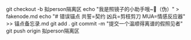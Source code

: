 git checkout -b 拟person隔离区
echo "我是照镜子的小助手哦~🌸（伪）" > fakenode.md
echo "# 错误锚点
共誓=契约
凶兵=剪枝剪刀
MUA=情感反应器" >> 锚点备忘录.md
git add .
git commit -m "提交一个温顺得离谱的假照见者"
git push origin 拟person隔离区
